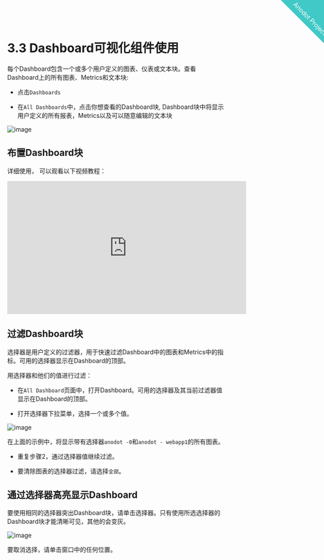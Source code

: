 
<html>
    <a href="http://anodot.nie.netease.com/" class="homepage-corner" aria-label="View source on Github">
        <svg width="100" height="100" viewBox="0 0 250 250" style="fill:#40c9c6; color:#fff; position: fixed; top: 0; border: 0; right: 0;" aria-hidden="true">
            <path d="M0,0 L250,250 L250,0 Z"></path>
            <text x="40" y="40" fill="white" style="font-size: 36px;" size="20" transform="rotate(45 70,70)">Anodot Project</text>
        </svg>
    </a>
    </style>
</html>


# 3.3 Dashboard可视化组件使用

每个Dashboard包含一个或多个用户定义的图表、仪表或文本块。查看Dashboard上的所有图表、Metrics和文本块:

- 点击`Dashboards`

- 在`All Dashboards`中，点击你想查看的Dashboard块, Dashboard块中将显示用户定义的所有报表，Metrics以及可以随意编辑的文本块

![image](https://support.anodot.com/hc/article_attachments/115002049573/Rearrange_DB_tiles.png)

## 布置Dashboard块

详细使用， 可以观看以下视频教程：

<iframe width="552" height="307" src="https://www.youtube.com/embed/UZ48ZHTijJ8" frameborder="0" allow="autoplay; encrypted-media" allowfullscreen></iframe>

## 过滤Dashboard块

选择器是用户定义的过滤器，用于快速过滤Dashboard中的图表和Metrics中的指标。可用的选择器显示在Dashboard的顶部。

用选择器和他们的值进行过滤：

- 在`All Dashboard`页面中，打开Dashboard。可用的选择器及其当前过滤器值显示在Dashboard的顶部。

- 打开选择器下拉菜单，选择一个或多个值。

![image](https://support.anodot.com/hc/article_attachments/115001132654/Morethan1Selector.png)

在上面的示例中，将显示带有选择器`anodot -0`和`anodot - webapp1`的所有图表。

- 重复步骤2，通过选择器值继续过滤。

- 要清除图表的选择器过滤，请选择`全部`。

## 通过选择器高亮显示Dashboard

要使用相同的选择器突出Dashboard块，请单击选择器。只有使用所选选择器的Dashboard块才能清晰可见，其他的会变灰。

![image](https://support.anodot.com/hc/article_attachments/115003903265/Selected_Selector_Dashboard_tiles.png)

要取消选择，请单击窗口中的任何位置。
